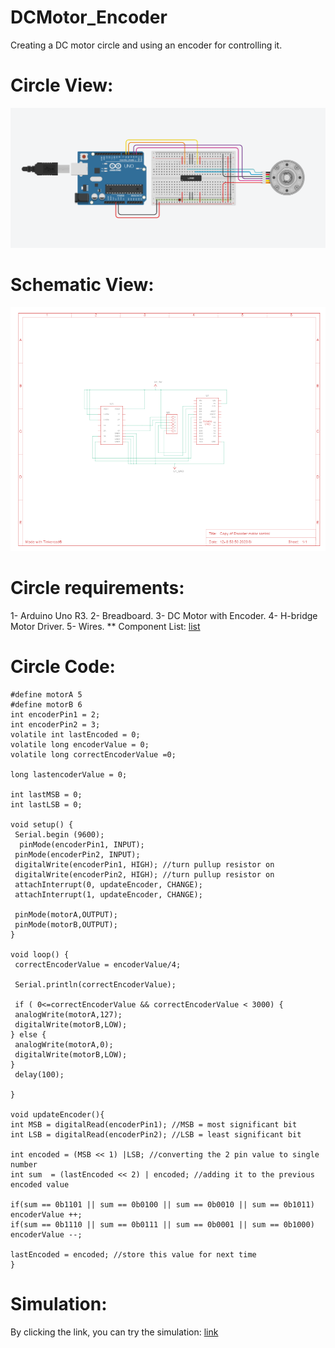 # DCMotor_Encoder
Creating a DC motor circle and using an encoder for controlling it.

# Circle View:

 ![photo](dc.png)

# Schematic View:

 ![photo](schematicDc.png)

# Circle requirements:
  1- Arduino Uno R3.
  2- Breadboard.
  3- DC Motor with Encoder.
  4- H-bridge Motor Driver.
  5- Wires.
 ** Component List:
  [list]()
# Circle Code:

    #define motorA 5
    #define motorB 6
    int encoderPin1 = 2;
    int encoderPin2 = 3;
    volatile int lastEncoded = 0;
    volatile long encoderValue = 0;
    volatile long correctEncoderValue =0;
 
    long lastencoderValue = 0;
 
    int lastMSB = 0;
    int lastLSB = 0;

    void setup() {
     Serial.begin (9600);
      pinMode(encoderPin1, INPUT);
     pinMode(encoderPin2, INPUT);
     digitalWrite(encoderPin1, HIGH); //turn pullup resistor on
     digitalWrite(encoderPin2, HIGH); //turn pullup resistor on
     attachInterrupt(0, updateEncoder, CHANGE);
     attachInterrupt(1, updateEncoder, CHANGE);
  
     pinMode(motorA,OUTPUT);
     pinMode(motorB,OUTPUT);
    }

    void loop() {
     correctEncoderValue = encoderValue/4;
  
     Serial.println(correctEncoderValue);
  
     if ( 0<=correctEncoderValue && correctEncoderValue < 3000) {
     analogWrite(motorA,127);
     digitalWrite(motorB,LOW);
    } else {
     analogWrite(motorA,0);
     digitalWrite(motorB,LOW);
    }
     delay(100);

    }

    void updateEncoder(){
    int MSB = digitalRead(encoderPin1); //MSB = most significant bit
    int LSB = digitalRead(encoderPin2); //LSB = least significant bit
 
    int encoded = (MSB << 1) |LSB; //converting the 2 pin value to single number
    int sum  = (lastEncoded << 2) | encoded; //adding it to the previous encoded value
 
    if(sum == 0b1101 || sum == 0b0100 || sum == 0b0010 || sum == 0b1011) encoderValue ++;
    if(sum == 0b1110 || sum == 0b0111 || sum == 0b0001 || sum == 0b1000) encoderValue --;
 
    lastEncoded = encoded; //store this value for next time
    }

# Simulation:
  By clicking the link, you can try the simulation: 
  [link](https://www.tinkercad.com/things/cXY2bkaunvH)

  
